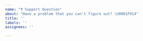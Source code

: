 ```yaml
---
name: "❓ Support Question"
about: "Have a problem that you can't figure out? \U0001F914"
title: ''
labels: ''
assignees: ''

---
```



